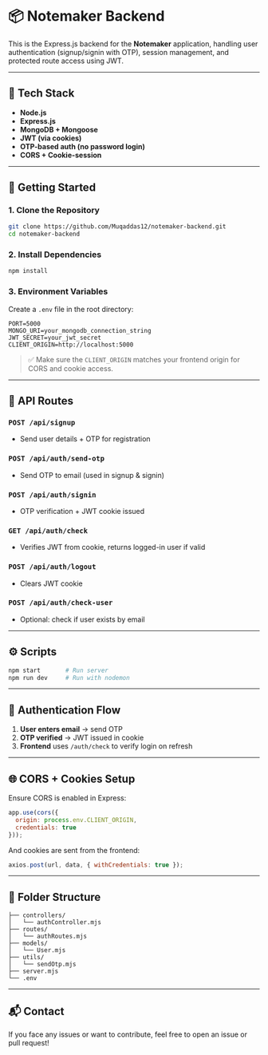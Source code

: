 # 📦 Notemaker Backend

This is the Express.js backend for the **Notemaker** application, handling user authentication (signup/signin with OTP), session management, and protected route access using JWT.

---

## 🔧 Tech Stack

* **Node.js**
* **Express.js**
* **MongoDB + Mongoose**
* **JWT (via cookies)**
* **OTP-based auth (no password login)**
* **CORS + Cookie-session**

---

## 🚀 Getting Started

### 1. Clone the Repository

```bash
git clone https://github.com/Muqaddas12/notemaker-backend.git
cd notemaker-backend
```

### 2. Install Dependencies

```bash
npm install
```

### 3. Environment Variables

Create a `.env` file in the root directory:

```env
PORT=5000
MONGO_URI=your_mongodb_connection_string
JWT_SECRET=your_jwt_secret
CLIENT_ORIGIN=http://localhost:5000
```

> ✅ Make sure the `CLIENT_ORIGIN` matches your frontend origin for CORS and cookie access.

---

## 🧩 API Routes

### `POST /api/signup`

* Send user details + OTP for registration

### `POST /api/auth/send-otp`

* Send OTP to email (used in signup & signin)

### `POST /api/auth/signin`

* OTP verification + JWT cookie issued

### `GET /api/auth/check`

* Verifies JWT from cookie, returns logged-in user if valid

### `POST /api/auth/logout`

* Clears JWT cookie

### `POST /api/auth/check-user`

* Optional: check if user exists by email

---

## ⚙️ Scripts

```bash
npm start       # Run server
npm run dev     # Run with nodemon
```

---

## 🔐 Authentication Flow

1. **User enters email** → send OTP
2. **OTP verified** → JWT issued in cookie
3. **Frontend** uses `/auth/check` to verify login on refresh

---

## 🌐 CORS + Cookies Setup

Ensure CORS is enabled in Express:

```js
app.use(cors({
  origin: process.env.CLIENT_ORIGIN,
  credentials: true
}));
```

And cookies are sent from the frontend:

```js
axios.post(url, data, { withCredentials: true });
```

---

## 📂 Folder Structure

```
├── controllers/
│   └── authController.mjs
├── routes/
│   └── authRoutes.mjs
├── models/
│   └── User.mjs
├── utils/
│   └── sendOtp.mjs
├── server.mjs
└── .env
```

---

## 📬 Contact

If you face any issues or want to contribute, feel free to open an issue or pull request!
